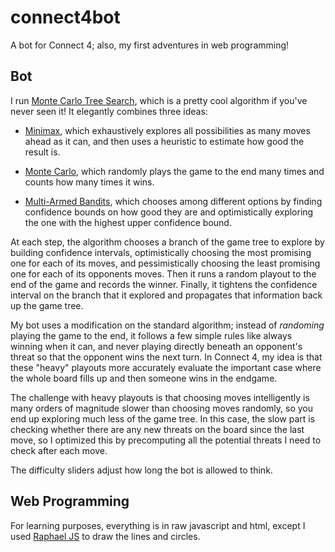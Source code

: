 # connect4bot
A bot for Connect 4; also, my first adventures in web programming!

## Bot
I run [Monte Carlo Tree Search](https://en.wikipedia.org/wiki/Monte_Carlo_tree_search), which is a pretty cool algorithm if you've never seen it!  It elegantly combines three ideas:

* [Minimax](https://en.wikipedia.org/wiki/Minimax), which exhaustively explores all possibilities as many moves ahead as it can, and then uses a heuristic to estimate how good the result is.

* [Monte Carlo](https://en.wikipedia.org/wiki/Monte_Carlo_method), which randomly plays the game to the end many times and counts how many times it wins.

* [Multi-Armed Bandits](https://en.wikipedia.org/wiki/Multi-armed_bandit), which chooses among different options by finding confidence bounds on how good they are and optimistically exploring the one with the highest upper confidence bound.  

At each step, the algorithm chooses a branch of the game tree to explore by building confidence intervals, optimistically choosing the most promising one for each of its moves, and pessimistically choosing the least promising one for each of its opponents moves.  Then it runs a random playout to the end of the game and records the winner.  Finally, it tightens the confidence interval on the branch that it explored and propagates that information back up the game tree.

My bot uses a modification on the standard algorithm; instead of _randoming_ playing the game to the end, it follows a few simple rules like always winning when it can, and never playing directly beneath an opponent's threat so that the opponent wins the next turn.  In Connect 4, my idea is that these "heavy" playouts more accurately evaluate the important case where the whole board fills up and then someone wins in the endgame.

The challenge with heavy playouts is that choosing moves intelligently is many orders of magnitude slower than choosing moves randomly, so you end up exploring much less of the game tree.  In this case, the slow part is checking whether there are any new threats on the board since the last move, so I optimized this by precomputing all the potential threats I need to check after each move.

The difficulty sliders adjust how long the bot is allowed to think.

## Web Programming
For learning purposes, everything is in raw javascript and html, except I used [Raphael JS](http://dmitrybaranovskiy.github.io/raphael/) to draw the lines and circles.